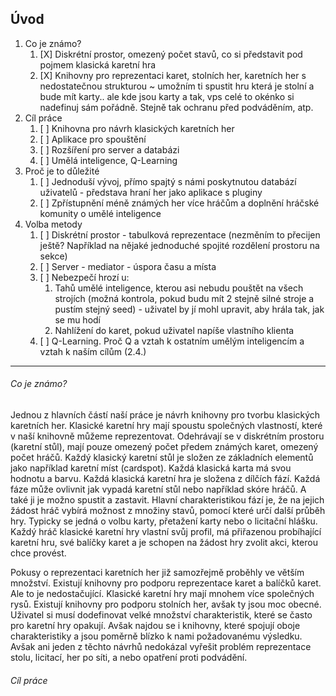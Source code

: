 ## Úvod
1. Co je známo?
    1. [X] Diskrétní prostor, omezený počet stavů, co si představit pod pojmem klasická karetní hra
    1. [X] Knihovny pro reprezentaci karet, stolních her, karetních her s nedostatečnou strukturou ~ umožním ti spustit hru která je stolní a bude mít karty.. ale kde jsou karty a tak, vps celé to okénko si nadefinuj sám pořádně. Stejně tak ochranu před podváděním, atp.
1. Cíl práce
    1. [ ] Knihovna pro návrh klasických karetních her
    1. [ ] Aplikace pro spouštění
    1. [ ] Rozšíření pro server a databázi
    1. [ ] Umělá inteligence, Q-Learning
1. Proč je to důležité
    1. [ ] Jednoduší vývoj, přímo spajtý s námi poskytnutou databází uživatelů - představa hraní her jako aplikace s pluginy
    1. [ ] Zpřístupnění méně známých her více hráčům a doplnění hráčské komunity o umělé inteligence
1. Volba metody
    1. [ ] Diskrétní prostor - tabulková reprezentace (nezměním to přecijen ještě? Například na nějaké jednoduché spojité rozdělení prostoru na sekce)
    1. [ ] Server - mediator - úspora času a místa
    1. [ ] Nebezpečí hrozí u:
        1. Tahů umělé inteligence, kterou asi nebudu pouštět na všech strojích (možná kontrola, pokud budu mít 2 stejně silné stroje a pustím stejný seed) - uživatel by jí mohl upravit, aby hrála tak, jak se mu hodí
        1. Nahlížení do karet, pokud uživatel napíše vlastního klienta
    1. [ ] Q-Learning. Proč Q a vztah k ostatním umělým inteligencím a vztah k naším cílům (2.4.)

___
###### Co je známo?
Jednou z hlavních částí naší práce je návrh knihovny pro tvorbu klasických karetních her. Klasické karetní hry mají spoustu společných vlastností, které v naší knihovně můžeme reprezentovat. Odehrávají se v diskrétním prostoru (karetní stůl), mají pouze omezený počet předem známých karet, omezený počet hráčů. Každý klasický karetní stůl je složen ze základních elementů jako například karetní míst (cardspot). Každá klasická karta má svou hodnotu a barvu. Každá klasická karetní hra je složena z dílčích fází. Každá fáze může ovlivnit jak vypadá karetní stůl nebo například skóre hráčů. A také ji je možno spustit a zastavit. Hlavní charakteristikou fází je, že na jejich žádost hráč vybírá možnost z množiny stavů, pomocí které určí další průběh hry. Typicky se jedná o volbu karty, přetažení karty nebo o licitační hlášku. Každý hráč klasické karetní hry vlastní svůj profil, má přiřazenou probíhající karetní hru, své balíčky karet a je schopen na žádost hry zvolit akci, kterou chce provést.

Pokusy o reprezentaci karetních her již samozřejmě proběhly ve větším množství. Existují knihovny pro podporu reprezentace karet a balíčků karet. Ale to je nedostačující. Klasické karetní hry mají mnohem více společných rysů. Existují knihovny pro podporu stolních her, avšak ty jsou moc obecné. Uživatel si musí dodefinovat velké množství charakteristik, které se často pro karetní hry opakují. Avšak najdou se i knihovny, které spojují oboje charakteristiky a jsou poměrně blízko k nami požadovanému výsledku. Avšak ani jeden z těchto návrhů nedokázal vyřešit problém reprezentace stolu, licitací, her po síti, a nebo opatření proti podvádění.

###### Cíl práce
